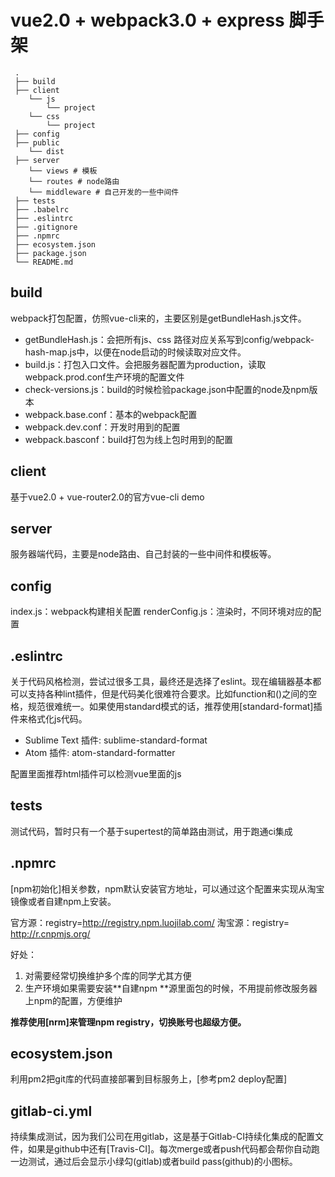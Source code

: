 # vue2.0 + webpack3.0 + express 脚手架


```
 .
 ├── build
 ├── client
 	└── js
 		└── project
 	└── css
 		└── project
 ├── config  
 ├── public
 	└── dist
 ├── server
 	└── views # 模板
 	└── routes # node路由
 	└── middleware # 自己开发的一些中间件
 ├── tests
 ├── .babelrc 
 ├── .eslintrc
 ├── .gitignore
 ├── .npmrc
 ├── ecosystem.json
 ├── package.json
 └── README.md
```


## build
webpack打包配置，仿照vue-cli来的，主要区别是getBundleHash.js文件。

- getBundleHash.js：会把所有js、css 路径对应关系写到config/webpack-hash-map.js中，以便在node启动的时候读取对应文件。
- build.js：打包入口文件。会把服务器配置为production，读取webpack.prod.conf生产环境的配置文件
- check-versions.js：build的时候检验package.json中配置的node及npm版本
- webpack.base.conf：基本的webpack配置
- webpack.dev.conf：开发时用到的配置
- webpack.basconf：build打包为线上包时用到的配置

## client 

基于vue2.0 + vue-router2.0的官方vue-cli demo


## server

服务器端代码，主要是node路由、自己封装的一些中间件和模板等。

## config

index.js：webpack构建相关配置
renderConfig.js：渲染时，不同环境对应的配置

## .eslintrc
关于代码风格检测，尝试过很多工具，最终还是选择了eslint。现在编辑器基本都可以支持各种lint插件，但是代码美化很难符合要求。比如function和()之间的空格，规范很难统一。如果使用standard模式的话，推荐使用[standard-format]插件来格式化js代码。

- Sublime Text 插件: sublime-standard-format
- Atom 插件: atom-standard-formatter

配置里面推荐html插件可以检测vue里面的js

## tests

测试代码，暂时只有一个基于supertest的简单路由测试，用于跑通ci集成

## .npmrc 
[npm初始化]相关参数，npm默认安装官方地址，可以通过这个配置来实现从淘宝镜像或者自建npm上安装。

官方源：registry=http://registry.npm.luojilab.com/
淘宝源：registry= http://r.cnpmjs.org/

好处：
1. 对需要经常切换维护多个库的同学尤其方便
2. 生产环境如果需要安装**自建npm **源里面包的时候，不用提前修改服务器上npm的配置，方便维护

**推荐使用[nrm]来管理npm registry，切换账号也超级方便。**

## ecosystem.json

利用pm2把git库的代码直接部署到目标服务上，[参考pm2 deploy配置]


## gitlab-ci.yml

持续集成测试，因为我们公司在用gitlab，这是基于Gitlab-CI持续化集成的配置文件，如果是github中还有[Travis-CI]。每次merge或者push代码都会帮你自动跑一边测试，通过后会显示小绿勾(gitlab)或者build pass(github)的小图标。
